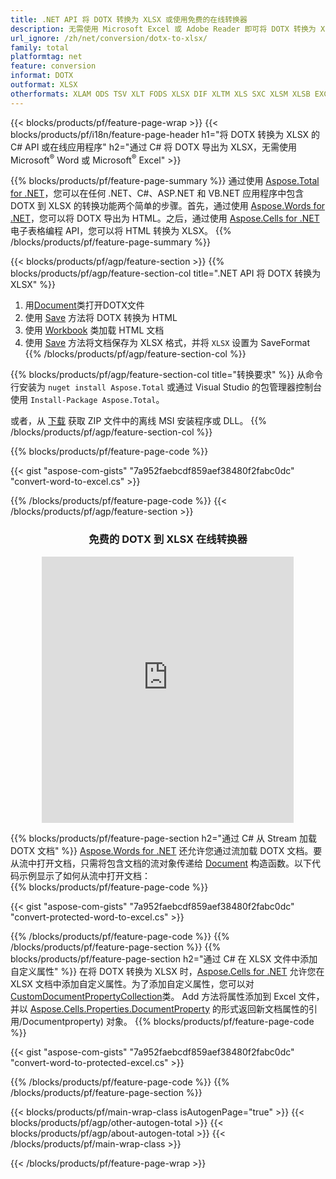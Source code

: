 ```yaml
---
title: .NET API 将 DOTX 转换为 XLSX 或使用免费的在线转换器
description: 无需使用 Microsoft Excel 或 Adobe Reader 即可将 DOTX 转换为 XLSX 的 C# API 或在线应用程序 或在线。在集成代码之前快速测试免费的 CSV 到 DOC 在线转换器。 
url_ignore: /zh/net/conversion/dotx-to-xlsx/
family: total
platformtag: net
feature: conversion
informat: DOTX
outformat: XLSX
otherformats: XLAM ODS TSV XLT FODS XLSX DIF XLTM XLS SXC XLSM XLSB EXCEL XLSX
---
```

{{< blocks/products/pf/feature-page-wrap >}}
{{< blocks/products/pf/i18n/feature-page-header h1="将 DOTX 转换为 XLSX 的 C# API 或在线应用程序" h2="通过 C# 将 DOTX 导出为 XLSX，无需使用 Microsoft<sup>&reg;</sup> Word 或 Microsoft<sup>&reg;</sup> Excel" >}}

{{% blocks/products/pf/feature-page-summary %}}
通过使用 [Aspose.Total for .NET](https://products.aspose.com/total/net/)，您可以在任何 .NET、C#、ASP.NET 和 VB.NET 应用程序中包含 DOTX 到 XLSX 的转换功能两个简单的步骤。首先，通过使用 [Aspose.Words for .NET](https://products.aspose.com/words/net/)，您可以将 DOTX 导出为 HTML。之后，通过使用 [Aspose.Cells for .NET](https://products.aspose.com/cells/net/) 电子表格编程 API，您可以将 HTML 转换为 XLSX。
{{% /blocks/products/pf/feature-page-summary  %}}

{{< blocks/products/pf/agp/feature-section >}}
{{% blocks/products/pf/agp/feature-section-col title=".NET API 将 DOTX 转换为 XLSX" %}}
1. 用[Document](https://reference.aspose.com/words/net/aspose.words/Document)类打开DOTX文件
2. 使用 [Save](https://reference.aspose.com/words/net/aspose.words.Document/save/methods/4) 方法将 DOTX 转换为 HTML
3. 使用 [Workbook](https://reference.aspose.com/cells/net/aspose.cells/workbook) 类加载 HTML 文档
4. 使用 [Save](https://reference.aspose.com/cells/net/aspose.cells.workbook/save/methods/4) 方法将文档保存为 XLSX 格式，并将 `XLSX` 设置为 SaveFormat
{{% /blocks/products/pf/agp/feature-section-col %}}

{{% blocks/products/pf/agp/feature-section-col title="转换要求" %}}
从命令行安装为 ```nuget install Aspose.Total``` 或通过 Visual Studio 的包管理器控制台使用 ```Install-Package Aspose.Total```。

或者，从 [下载](https://releases.aspose.com/total/net) 获取 ZIP 文件中的离线 MSI 安装程序或 DLL。
{{% /blocks/products/pf/agp/feature-section-col %}}

{{% blocks/products/pf/feature-page-code %}}

{{< gist "aspose-com-gists" "7a952faebcdf859aef38480f2fabc0dc" "convert-word-to-excel.cs" >}}


{{% /blocks/products/pf/feature-page-code %}}
{{< /blocks/products/pf/agp/feature-section >}}

<div class="container-fluid agp-content bg-white aboutfile box-1 vh100 section nopbtm">
<div class=container>
<div class=row>
<div class="demobox tc col-md-12 padding-0" align="center">

<h3>免费的 DOTX 到 XLSX 在线转换器</h3>

<iframe style="border: none; height: 426px;" scrolling="no" src="https://total-conversion-app-65z5r2lp.qa.k8s.dynabic.com/?to=xlsx&from=dotx" id="child-iframe" width="80%"></iframe>

</div></div>
</div></div>

{{% blocks/products/pf/feature-page-section  h2="通过 C# 从 Stream 加载 DOTX 文档" %}}
[Aspose.Words for .NET](https://products.aspose.com/words/net/) 还允许您通过流加载 DOTX 文档。要从流中打开文档，只需将包含文档的流对象传递给 [Document](https://reference.aspose.com/words/net/aspose.words/Document) 构造函数。以下代码示例显示了如何从流中打开文档：  
{{% blocks/products/pf/feature-page-code %}}

{{< gist "aspose-com-gists" "7a952faebcdf859aef38480f2fabc0dc" "convert-protected-word-to-excel.cs" >}}

{{% /blocks/products/pf/feature-page-code  %}}
{{% /blocks/products/pf/feature-page-section %}}
{{% blocks/products/pf/feature-page-section  h2="通过 C# 在 XLSX 文件中添加自定义属性" %}}
在将 DOTX 转换为 XLSX 时，[Aspose.Cells for .NET](https://products.aspose.com/cells/net/) 允许您在 XLSX 文档中添加自定义属性。为了添加自定义属性，您可以对 [CustomDocumentPropertyCollection](https://reference.aspose.com/cells/net/aspose.cells.properties/customDocumentpropertycollection)类。 Add 方法将属性添加到 Excel 文件，并以 [Aspose.Cells.Properties.DocumentProperty](https://reference.aspose.com/cells/net/aspose.cells.properties) 的形式返回新文档属性的引用/Documentproperty) 对象。 
{{% blocks/products/pf/feature-page-code %}}

{{< gist "aspose-com-gists" "7a952faebcdf859aef38480f2fabc0dc" "convert-word-to-protected-excel.cs" >}}

{{% /blocks/products/pf/feature-page-code  %}}
{{% /blocks/products/pf/feature-page-section %}}

{{< blocks/products/pf/main-wrap-class isAutogenPage="true" >}}
{{< blocks/products/pf/agp/other-autogen-total >}}
{{< blocks/products/pf/agp/about-autogen-total >}}
{{< /blocks/products/pf/main-wrap-class >}}

{{< /blocks/products/pf/feature-page-wrap >}}
